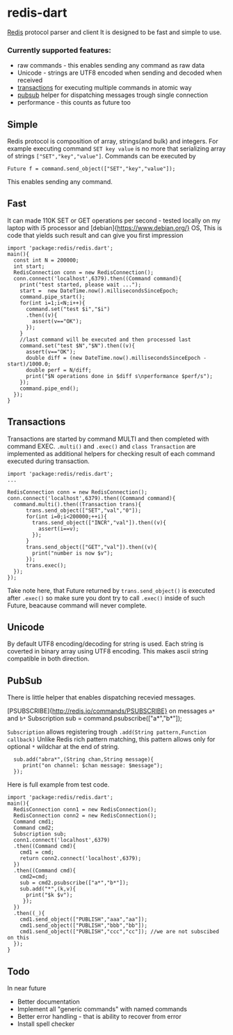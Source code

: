 redis-dart
============

[Redis](http://redis.io/) protocol  parser and client
It is designed to be fast and simple to use.

### Currently supported features:

* raw commands - this enables sending any command as raw data 
* Unicode - strings are UTF8 encoded when sending and decoded when received 
* [transactions](http://redis.io/topics/transactions) for executing multiple commands in atomic way
* [pubsub](http://redis.io/topics/pubsub) helper for dispatching messages trough single connection 
* performance - this counts as future too

## Simple

Redis protocol is composition of array, strings(and bulk) and integers.
For example executing command `SET key value` is no more that serializing
array of strings `["SET","key","value"]`. Commands can be executed by

    Future f = command.send_object(["SET","key","value"]);

This enables sending any command.

## Fast

It can made  110K SET or GET operations per second - 
tested locally on my laptop with i5 processor and [debian]{https://www.debian.org/} OS,
This is code that yields such result and can give you first impression

    import 'package:redis/redis.dart';
    main(){
      const int N = 200000;
      int start;
      RedisConnection conn = new RedisConnection();
      conn.connect('localhost',6379).then((Command command){
        print("test started, please wait ...");
        start =  new DateTime.now().millisecondsSinceEpoch;
        command.pipe_start();
        for(int i=1;i<N;i++){ 
          command.set("test $i","$i")
          .then((v){
            assert(v=="OK");
          });
        }
        //last command will be executed and then processed last
        command.set("test $N","$N").then((v){
          assert(v=="OK"); 
          double diff = (new DateTime.now().millisecondsSinceEpoch - start)/1000.0;
          double perf = N/diff;
          print("$N operations done in $diff s\nperformance $perf/s");
        });
        command.pipe_end();
      });
    }


## Transactions

Transactions are started by command MULTI and then completed with command EXEC.
`.multi()` and `.exec()` and `class Transaction` are implemented as
additional helpers for checking result of each command executed during transaction.

    import 'package:redis/redis.dart';
    ...
    
    RedisConnection conn = new RedisConnection();
    conn.connect('localhost',6379).then((Command command){    
      command.multi().then((Transaction trans){
          trans.send_object(["SET","val","0"]);
          for(int i=0;i<200000;++i){
            trans.send_object(["INCR","val"]).then((v){
              assert(i==v);
            });
          }
          trans.send_object(["GET","val"]).then((v){
            print("number is now $v");
          });
          trans.exec();
      });
    });

Take note here, that Future returned by `trans.send_object()` is executed after 
`.exec()` so make sure you dont try to call `.exec()` inside of such Future, beacause
command will never complete. 



## Unicode

By default UTF8 encoding/decoding for string is used. Each string is coverted in binary 
array using UTF8 encoding. This makes ascii string compatible in both direction.


## PubSub

There is little helper that enables dispatching recevied messages. 

[PSUBSCRIBE]{http://redis.io/commands/PSUBSCRIBE} on messages `a*` and `b*`
      Subscription sub = command.psubscribe(["a*","b*"]);
      
`Subscription` allows registering trough `.add(String pattern,Function callback)`
Unlike Redis rich pattern matching, this pattern allows only for optional `*` wildchar
at the end of string. 

      sub.add("abra*",(String chan,String message){
         print("on channel: $chan message: $message");
      });
      
 Here is full example from test code.
 
    import 'package:redis/redis.dart';
    main(){
      RedisConnection conn1 = new RedisConnection();
      RedisConnection conn2 = new RedisConnection();
      Command cmd1;
      Command cmd2;
      Subscription sub;
      conn1.connect('localhost',6379)
      .then((Command cmd){
        cmd1 = cmd;
        return conn2.connect('localhost',6379);
      })
      .then((Command cmd){ 
        cmd2=cmd;
        sub = cmd2.psubscribe(["a*","b*"]);
        sub.add("*",(k,v){
          print("$k $v");
         });
      })
      .then((_){ 
        cmd1.send_object(["PUBLISH","aaa","aa"]);
        cmd1.send_object(["PUBLISH","bbb","bb"]);
        cmd1.send_object(["PUBLISH","ccc","cc"]); //we are not subscibed on this
      });
    }
    
## Todo 
In near future
  - Better documentation
  - Implement all "generic commands" with named commands
  - Better error handling - that is ability to recover from error
  - Install spell checker
  
